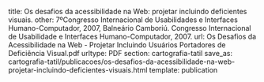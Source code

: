 title: Os desafios da acessibilidade na Web: projetar incluindo deficientes visuais.
other:  7ºCongresso Internacional de Usabilidades e Interfaces Humano-Computador, 2007, Balneário Camboriú. Congresso Internacional de Usabilidade e Interfaces Humano-Computador, 2007.
url: Os Desafios da Acessibilidade na Web - Projetar Incluindo Usuários Portadores de Deficiência Visual.pdf
urltype: PDF
section: cartografia-tatil
save_as: cartografia-tatil/publicacoes/os-desafios-da-acessibilidade-na-web-projetar-incluindo-deficientes-visuais.html
template: publication
